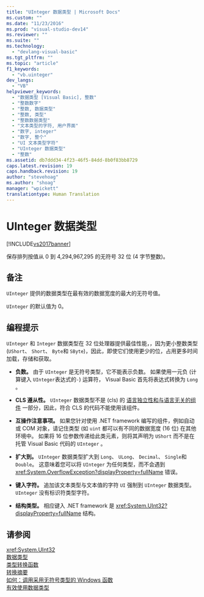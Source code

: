 ```yaml
---
title: "UInteger 数据类型 | Microsoft Docs"
ms.custom: ""
ms.date: "11/23/2016"
ms.prod: "visual-studio-dev14"
ms.reviewer: ""
ms.suite: ""
ms.technology: 
  - "devlang-visual-basic"
ms.tgt_pltfrm: ""
ms.topic: "article"
f1_keywords: 
  - "vb.uinteger"
dev_langs: 
  - "VB"
helpviewer_keywords: 
  - "数据类型 [Visual Basic], 整数"
  - "整数数字"
  - "整数, 数据类型"
  - "整数, 类型"
  - "整数数据类型"
  - "文本类型的字符, 用户界面"
  - "数字, integer"
  - "数字, 整个"
  - "UI 文本类型字符"
  - "UInteger 数据类型"
  - "整数"
ms.assetid: db7ddd34-4f23-46f5-84dd-8b0f83bb8729
caps.latest.revision: 19
caps.handback.revision: 19
author: "stevehoag"
ms.author: "shoag"
manager: "wpickett"
translationtype: Human Translation
---
```

# UInteger 数据类型
[!INCLUDE[vs2017banner](../../../csharp/includes/vs2017banner.md)]

保存排列按值从 0 到 4,294,967,295 的无符号 32 位 \(4 字节整数\)。  
  
## 备注  
 `UInteger` 提供的数据类型在最有效的数据宽度的最大的无符号值。  
  
 `UInteger` 的默认值为 0。  
  
## 编程提示  
 `UInteger` 和 `Integer` 数据类型在 32 位处理器提供最佳性能，，因为更小整数类型 \(`UShort`、 `Short`、 `Byte`和 `SByte`\)，因此，即使它们使用更少的位，占用更多时间加载，存储和获取。  
  
-   **负数。** 由于 `UInteger` 是无符号类型，它不能表示负数。  如果使用一元负 \(计算键入 `UInteger`表达式的`-`\) 运算符， Visual Basic 首先将表达式转换为 `Long` 。  
  
-   **CLS 遵从性。** `UInteger` 数据类型不是 \(cls\) 的 [语言独立性和与语言无关的组件](../Topic/Language%20Independence%20and%20Language-Independent%20Components.md) 一部分，因此，符合 CLS 的代码不能使用该组件。  
  
-   **互操作注意事项。** 如果您针对使用 .NET framework 编写的组件，例如自动或 COM 对象，请记住类型 \(如 `uint` 都可以有不同的数据宽度 \(16 位\) 在其他环境中。  如果将 16 位参数传递给此类元素，则将其声明为 `UShort` 而不是在托管 Visual Basic 代码的 `UInteger` 。  
  
-   **扩大到。** `UInteger` 数据类型扩大到 `Long`、 `ULong`、 `Decimal`、 `Single`和 `Double`。  这意味着您可以将 `UInteger` 为任何类型，而不会遇到 <xref:System.OverflowException?displayProperty=fullName> 错误。  
  
-   **键入字符。** 追加该文本类型与文本值的字符 `UI` 强制到 `UInteger` 数据类型。  `UInteger` 没有标识符类型字符。  
  
-   **结构类型。** 相应键入 .NET framework 是 <xref:System.UInt32?displayProperty=fullName> 结构。  
  
## 请参阅  
 <xref:System.UInt32>   
 [数据类型](../../../visual-basic/language-reference/data-types/data-type-summary.md)   
 [类型转换函数](../../../visual-basic/language-reference/functions/type-conversion-functions.md)   
 [转换摘要](../../../visual-basic/language-reference/keywords/conversion-summary.md)   
 [如何：调用采用无符号类型的 Windows 函数](../../../visual-basic/programming-guide/com-interop/how-to-call-a-windows-function-that-takes-unsigned-types.md)   
 [有效使用数据类型](../../../visual-basic/programming-guide/language-features/data-types/efficient-use-of-data-types.md)
